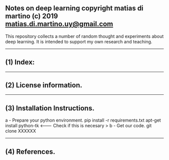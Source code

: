 Notes on deep learning
copyright matias di martino (c) 2019
matias.di.martino.uy@gmail.com
-----------------------------------------
This repository collects a number of random thought and experiments about deep learning. It is intended to support my own research and teaching.

-----------------------------------------
(1) Index:
-----------------------------------------


-----------------------------------------
(2) License information.
-----------------------------------------

-----------------------------------------
(3) Installation Instructions.
-----------------------------------------

a - Prepare your python environment.
pip install -r requirements.txt
apt-get install python-tk    <--- Check if this is necesary >
b - Get our code.
git clone XXXXXX


-----------------------------------------
(4) References.
-----------------------------------------
